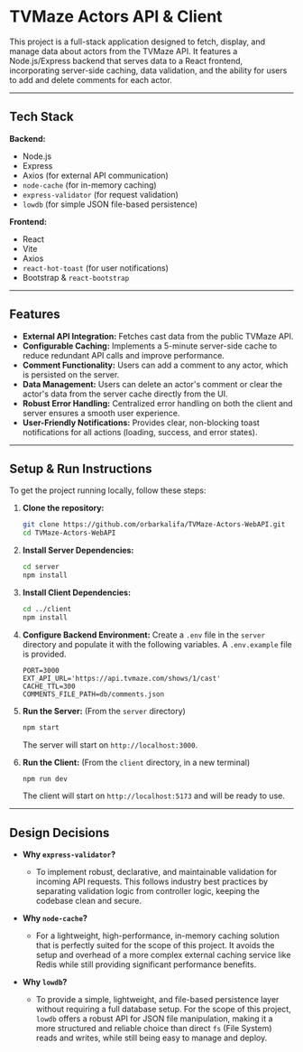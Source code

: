 # TVMaze Actors API & Client

This project is a full-stack application designed to fetch, display, and manage data about actors from the TVMaze API. It features a Node.js/Express backend that serves data to a React frontend, incorporating server-side caching, data validation, and the ability for users to add and delete comments for each actor.

---

## Tech Stack

**Backend:**
*   Node.js
*   Express
*   Axios (for external API communication)
*   `node-cache` (for in-memory caching)
*   `express-validator` (for request validation)
*   `lowdb` (for simple JSON file-based persistence)

**Frontend:**
*   React
*   Vite
*   Axios
*   `react-hot-toast` (for user notifications)
*   Bootstrap & `react-bootstrap`

---

## Features

*   **External API Integration:** Fetches cast data from the public TVMaze API.
*   **Configurable Caching:** Implements a 5-minute server-side cache to reduce redundant API calls and improve performance.
*   **Comment Functionality:** Users can add a comment to any actor, which is persisted on the server.
*   **Data Management:** Users can delete an actor's comment or clear the actor's data from the server cache directly from the UI.
*   **Robust Error Handling:** Centralized error handling on both the client and server ensures a smooth user experience.
*   **User-Friendly Notifications:** Provides clear, non-blocking toast notifications for all actions (loading, success, and error states).

---

## Setup & Run Instructions

To get the project running locally, follow these steps:

1.  **Clone the repository:**
    ```bash
    git clone https://github.com/orbarkalifa/TVMaze-Actors-WebAPI.git
    cd TVMaze-Actors-WebAPI
    ```

2.  **Install Server Dependencies:**
    ```bash
    cd server
    npm install
    ```

3.  **Install Client Dependencies:**
    ```bash
    cd ../client
    npm install
    ```
4.  **Configure Backend Environment:**
    Create a `.env` file in the `server` directory and populate it with the following variables. A `.env.example` file is provided.
    
    ```
    PORT=3000
    EXT_API_URL='https://api.tvmaze.com/shows/1/cast'
    CACHE_TTL=300
    COMMENTS_FILE_PATH=db/comments.json
    ```

5.  **Run the Server:**
    (From the `server` directory)
    ```bash
    npm start
    ```
    The server will start on `http://localhost:3000`.

6.  **Run the Client:**
    (From the `client` directory, in a new terminal)
    ```bash
    npm run dev
    ```
    The client will start on `http://localhost:5173` and will be ready to use.

---

## Design Decisions

*   **Why `express-validator`?**
    *   To implement robust, declarative, and maintainable validation for incoming API requests. This follows industry best practices by separating validation logic from controller logic, keeping the codebase clean and secure.

*   **Why `node-cache`?**
    *   For a lightweight, high-performance, in-memory caching solution that is perfectly suited for the scope of this project. It avoids the setup and overhead of a more complex external caching service like Redis while still providing significant performance benefits.

*   **Why `lowdb`?**
    *   To provide a simple, lightweight, and file-based persistence layer without requiring a full database setup. For the scope of this project, `lowdb` offers a robust API for JSON file manipulation, making it a more structured and reliable choice than direct `fs` (File System) reads and writes, while still being easy to manage and deploy.
